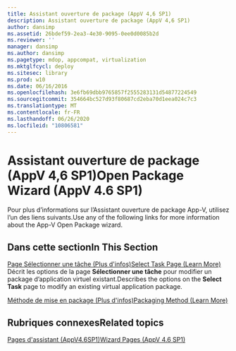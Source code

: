 ```yaml
---
title: Assistant ouverture de package (AppV 4,6 SP1)
description: Assistant ouverture de package (AppV 4,6 SP1)
author: dansimp
ms.assetid: 26bdef59-2ea3-4e30-9095-0ee0d0085b2d
ms.reviewer: ''
manager: dansimp
ms.author: dansimp
ms.pagetype: mdop, appcompat, virtualization
ms.mktglfcycl: deploy
ms.sitesec: library
ms.prod: w10
ms.date: 06/16/2016
ms.openlocfilehash: 3e6fb69dbb9765857f2555283131d54877224549
ms.sourcegitcommit: 354664bc527d93f80687cd2eba70d1eea024c7c3
ms.translationtype: MT
ms.contentlocale: fr-FR
ms.lasthandoff: 06/26/2020
ms.locfileid: "10806581"
---
```

# <span data-ttu-id="74b45-103">Assistant ouverture de package (AppV 4,6 SP1)</span><span class="sxs-lookup"><span data-stu-id="74b45-103">Open Package Wizard (AppV 4.6 SP1)</span></span>


<span data-ttu-id="74b45-104">Pour plus d’informations sur l’Assistant ouverture de package App-V, utilisez l’un des liens suivants.</span><span class="sxs-lookup"><span data-stu-id="74b45-104">Use any of the following links for more information about the App-V Open Package wizard.</span></span>

## <span data-ttu-id="74b45-105">Dans cette section</span><span class="sxs-lookup"><span data-stu-id="74b45-105">In This Section</span></span>


<a href="" id="select-task-page--learn-more-"></a>[<span data-ttu-id="74b45-106">Page Sélectionner une tâche (Plus d'infos)</span><span class="sxs-lookup"><span data-stu-id="74b45-106">Select Task Page (Learn More)</span></span>](select-task-page--learn-more-.md)  
<span data-ttu-id="74b45-107">Décrit les options de la page **Sélectionner une tâche** pour modifier un package d’application virtuel existant.</span><span class="sxs-lookup"><span data-stu-id="74b45-107">Describes the options on the **Select Task** page to modify an existing virtual application package.</span></span>

<a href="" id="packaging-method--learn-more-"></a>[<span data-ttu-id="74b45-108">Méthode de mise en package (Plus d'infos)</span><span class="sxs-lookup"><span data-stu-id="74b45-108">Packaging Method (Learn More)</span></span>](packaging-method--learn-more-.md)  

## <span data-ttu-id="74b45-109">Rubriques connexes</span><span class="sxs-lookup"><span data-stu-id="74b45-109">Related topics</span></span>


[<span data-ttu-id="74b45-110">Pages d'assistant (AppV4.6SP1)</span><span class="sxs-lookup"><span data-stu-id="74b45-110">Wizard Pages (AppV 4.6 SP1)</span></span>](wizard-pages--appv-46-sp1-.md)

 

 





